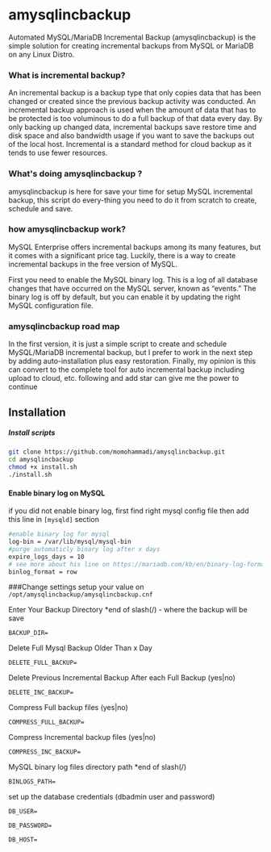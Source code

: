 # amysqlincbackup
Automated MySQL/MariaDB Incremental Backup (amysqlincbackup) is the simple solution for creating incremental backups from MySQL or MariaDB on any Linux Distro.

### What is incremental backup?
An incremental backup is a backup type that only copies data that has been changed or created since the previous backup activity was conducted. An incremental backup approach is used when the amount of data that has to be protected is too voluminous to do a full backup of that data every day. By only backing up changed data, incremental backups save restore time and disk space and also bandwidth usage if you want to save the backups out of the local host. Incremental is a standard method for cloud backup as it tends to use fewer resources.

### What's doing amysqlincbackup ?
amysqlincbackup is here for save your time for setup MySQL incremental backup, this script do every-thing you need to do it from scratch to create, schedule and save.

### how amysqlincbackup work?
MySQL Enterprise offers incremental backups among its many features, but it comes with a significant price tag. Luckily, there is a way to create incremental backups in the free version of MySQL.

First you need to enable the MySQL binary log. This is a log of all database changes that have occurred on the MySQL server, known as “events.” The binary log is off by default, but you can enable it by updating the right MySQL configuration file.

### amysqlincbackup road map
In the first version, it is just a simple script to create and schedule MySQL/MariaDB incremental backup, but I prefer to work in the next step by adding auto-installation plus easy restoration.
Finally, my opinion is this can convert to the complete tool for auto incremental backup including upload to cloud, etc.
following and add star can give me the power to continue

## Installation
##### Install scripts
```bash
git clone https://github.com/momohammadi/amysqlincbackup.git
cd amysqlincbackup
chmod +x install.sh
./install.sh
```
#### Enable binary log on MySQL
if you did not enable binary log, first find right mysql config file then add this line in `[mysqld]` section
```bash
#enable binary log for mysql
log-bin = /var/lib/mysql/mysql-bin
#purge automaticly binary log after x days
expire_logs_days = 10
# see more about his line on https://mariadb.com/kb/en/binary-log-formats/
binlog_format = row
```
###Change settings
setup your value on `/opt/amysqlincbackup/amysqlincbackup.cnf`

Enter Your Backup Directory  *end of slash(/) - where the backup will be save

`BACKUP_DIR=`

Delete Full Mysql Backup Older Than x Day

`DELETE_FULL_BACKUP=`

Delete Previous Incremental Backup After each Full Backup (yes|no)

`DELETE_INC_BACKUP=`

Compress Full backup files (yes|no) 

`COMPRESS_FULL_BACKUP=`

Compress Incremental backup files (yes|no)

`COMPRESS_INC_BACKUP=`

MySQL binary log files directory path *end of slash(/)

`BINLOGS_PATH=`

set up the database credentials (dbadmin user and password)

`DB_USER=`

`DB_PASSWORD=`

`DB_HOST=`
